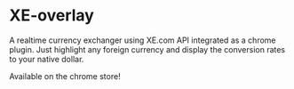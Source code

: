 # XE-overlay
A realtime currency exchanger using XE.com API integrated as a chrome plugin. Just highlight any foreign currency and display the conversion rates to your native dollar.

Available on the chrome store!
